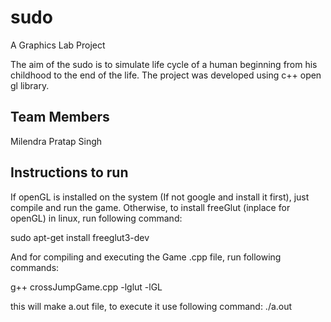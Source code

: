 # sudo 
A Graphics Lab Project

The aim of the sudo is to simulate life cycle of a human beginning from his childhood to the end of the life. The project was developed using c++ open gl library.

## Team Members
Milendra Pratap Singh

## Instructions to run
If openGL is installed on the system (If not google and install it first), just compile and run the game. Otherwise, to install freeGlut (inplace for openGL) in linux, 
run following command: 
  
  sudo apt-get install freeglut3-dev

And for compiling and executing the Game .cpp file, run following commands: 
  
  g++ crossJumpGame.cpp -lglut -lGL
  
  
this will make a.out file, to execute it use following command: ./a.out

